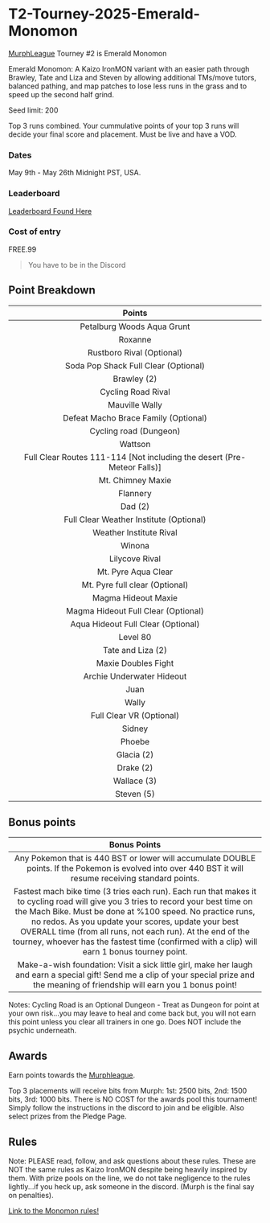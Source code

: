 # T2-Tourney-2025-Emerald-Monomon

[MurphLeague](https://github.com/TakeJoshyy/TheMurphVerse/edit/main/2.Tournaments/1.MurphLeague-2025/README.md
) Tourney #2 is Emerald Monomon

Emerald Monomon: A Kaizo IronMON variant with an easier path through Brawley, Tate and Liza and Steven by allowing additional TMs/move tutors, balanced pathing, and map patches to lose less runs in the grass and to speed up the second half grind.

Seed limit: 200

Top 3 runs combined. Your cummulative points of your top 3 runs will decide your final score and placement. Must be live and have a VOD.

### Dates
May 9th - May 26th Midnight PST, USA.

### Leaderboard

[Leaderboard Found Here](https://takejoshyy.github.io/TheMurphVerse/pages/T2Standings.html)

### Cost of entry

FREE.99

> You have to be in the Discord

## Point Breakdown

|           Points                                  |
| :-----------------------------------------------: |
| Petalburg Woods Aqua Grunt                        |
| Roxanne                                           |
| Rustboro Rival (Optional)                         |
| Soda Pop Shack Full Clear (Optional)              |
| Brawley (2)                                       |
| Cycling Road Rival                                |
| Mauville Wally                                    |
| Defeat Macho Brace Family    (Optional)           |
| Cycling road (Dungeon)                            |
| Wattson                                           |
| Full Clear Routes 111-114 [Not including the desert (Pre-Meteor Falls)]     |
| Mt. Chimney Maxie                                 |
| Flannery                                          |
| Dad (2)                                           |
| Full Clear Weather Institute  (Optional)          |
| Weather Institute Rival                           |
| Winona                                            |
| Lilycove Rival                                    |
| Mt. Pyre Aqua Clear                               |
| Mt. Pyre full clear  (Optional)                   |
| Magma Hideout Maxie                               |
| Magma Hideout Full Clear (Optional)               |
| Aqua Hideout Full Clear (Optional)                |
| Level 80                                          |
| Tate and Liza (2)                                 |
| Maxie Doubles Fight                               |
| Archie Underwater Hideout                         |
| Juan                                              |
| Wally                                             |
| Full Clear VR  (Optional)                         |
| Sidney                                            |
| Phoebe                                            |
| Glacia (2)                                        |
| Drake (2)                                         |
| Wallace (3)                                       |
| Steven (5)                                        |

## Bonus points

|        Bonus Points       |
| :-----------------------: |
| Any Pokemon that is 440 BST or lower will accumulate DOUBLE points. If the Pokemon is evolved into over 440 BST it will resume receiving standard points.                |
| Fastest mach bike time (3 tries each run). Each run that makes it to cycling road will give you 3 tries to record your best time on the Mach Bike. Must be done at %100 speed. No practice runs, no redos. As you update your scores, update your best OVERALL time (from all runs, not each run). At the end of the tourney, whoever has the fastest time (confirmed with a clip) will earn 1 bonus tourney point. |
| Make-a-wish foundation: Visit a sick little girl, make her laugh and earn a special gift! Send me a clip of your special prize and the meaning of friendship will earn you 1 bonus point!|

Notes: Cycling Road is an Optional Dungeon - Treat as Dungeon for point at your own risk...you may leave to heal and come back but, you will not earn this point unless you clear all trainers in one go. Does NOT include the psychic underneath.

## Awards

Earn points towards the [Murphleague](https://github.com/TakeJoshyy/TheMurphVerse/tree/main/2.Tournaments/1.MurphLeague-2025).

Top 3 placements will receive bits from Murph: 1st: 2500 bits, 2nd: 1500 bits, 3rd: 1000 bits. There is NO COST for the awards pool this tournament! Simply follow the instructions in the discord to join and be eligible. Also select prizes from the Pledge Page.

## Rules

Note: PLEASE read, follow, and ask questions about these rules. These are NOT the same rules as Kaizo IronMON despite being heavily inspired by them. With prize pools on the line, we do not take negligence to the rules lightly...if you heck up, ask someone in the discord. (Murph is the final say on penalties).

[Link to the Monomon rules!](https://github.com/TakeJoshyy/TheMurphVerse/tree/main/1.GameModes/Emerald-Monomon)
